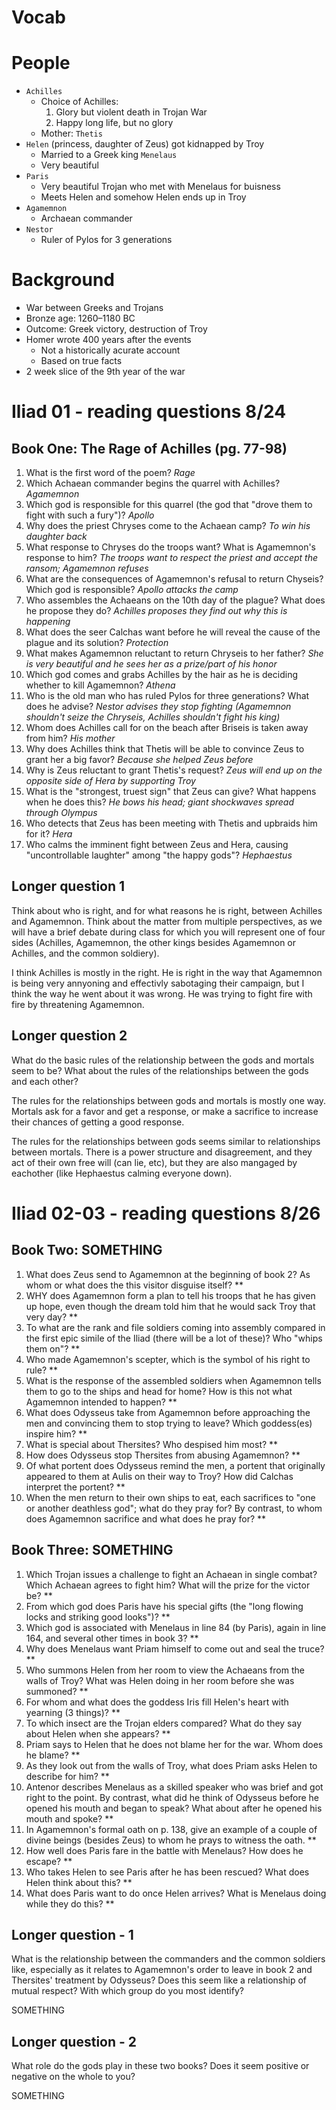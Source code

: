 
# Vocab


# People

- `Achilles`
    - Choice of Achilles:
        1. Glory but violent death in Trojan War
        2. Happy long life, but no glory
    - Mother: `Thetis`
- `Helen` (princess, daughter of Zeus) got kidnapped by Troy
    - Married to a Greek king `Menelaus`
    - Very beautiful
- `Paris`
    - Very beautiful Trojan who met with Menelaus for buisness
    - Meets Helen and somehow Helen ends up in Troy
- `Agamemnon`
    - Archaean commander
- `Nestor`
    - Ruler of Pylos for 3 generations

# Background

- War between Greeks and Trojans
- Bronze age: 1260–1180 BC
- Outcome: Greek victory, destruction of Troy
- Homer wrote 400 years after the events
    - Not a historically acurate account
    - Based on true facts
- 2 week slice of the 9th year of the war


# Iliad 01 - reading questions 8/24

## Book One: The Rage of Achilles (pg. 77-98)

1) What is the first word of the poem?
*Rage*
2) Which Achaean commander begins the quarrel with Achilles?
*Agamemnon*
3) Which god is responsible for this quarrel (the god that "drove them to fight with such a fury")?
*Apollo*
4) Why does the priest Chryses come to the Achaean camp?
*To win his daughter back*
5) What response to Chryses do the troops want? What is Agamemnon's response to him?
*The troops want to respect the priest and accept the ransom; Agamemnon refuses*
6) What are the consequences of Agamemnon's refusal to return Chyseis? Which god is responsible?
*Apollo attacks the camp*
7) Who assembles the Achaeans on the 10th day of the plague? What does he propose they do?
*Achilles proposes they find out why this is happening*
8) What does the seer Calchas want before he will reveal the cause of the plague and its solution?
*Protection*
9) What makes Agamemnon reluctant to return Chryseis to her father?
*She is very beautiful and he sees her as a prize/part of his honor*
10) Which god comes and grabs Achilles by the hair as he is deciding whether to kill Agamemnon?
*Athena*
11) Who is the old man who has ruled Pylos for three generations? What does he advise?
*Nestor advises they stop fighting (Agamemnon shouldn't seize the Chryseis, Achilles shouldn't fight his king)*
12) Whom does Achilles call for on the beach after Briseis is taken away from him?
*His mother*
13) Why does Achilles think that Thetis will be able to convince Zeus to grant her a big favor?
*Because she helped Zeus before*
14) Why is Zeus reluctant to grant Thetis's request?
*Zeus will end up on the opposite side of Hera by supporting Troy*
15) What is the "strongest, truest sign" that Zeus can give? What happens when he does this?
*He bows his head; giant shockwaves spread through Olympus*
16) Who detects that Zeus has been meeting with Thetis and upbraids him for it?
*Hera*
17) Who calms the imminent fight between Zeus and Hera, causing "uncontrollable laughter" among "the happy gods"?
*Hephaestus*

## Longer question 1

Think about who is right, and for what reasons he is right, between Achilles and Agamemnon.
Think about the matter from multiple perspectives, as we will have a brief debate during class for which you will represent one of four sides (Achilles, Agamemnon, the other kings besides Agamemnon or Achilles, and the common soldiery).

I think Achilles is mostly in the right.
He is right in the way that Agamemnon is being very annyoning and effectivly sabotaging their campaign,
but I think the way he went about it was wrong.
He was trying to fight fire with fire by threatening Agamemnon.

## Longer question 2

What do the basic rules of the relationship between the gods and mortals seem to be?
What about the rules of the relationships between the gods and each other?

The rules for the relationships between gods and mortals is mostly one way.
Mortals ask for a favor and get a response,
or make a sacrifice to increase their chances of getting a good response.

The rules for the relationships between gods seems similar to relationships between mortals.
There is a power structure and disagreement, and they act of their own free will (can lie, etc),
but they are also mangaged by eachother (like Hephaestus calming everyone down).

# Iliad 02-03 - reading questions 8/26

## Book Two: SOMETHING

1. What does Zeus send to Agamemnon at the beginning of book 2? As whom or what does the this visitor disguise itself?
**
2. WHY does Agamemnon form a plan to tell his troops that he has given up hope, even though the dream told him that he would sack Troy that very day?
**
3. To what are the rank and file soldiers coming into assembly compared in the first epic simile of the Iliad (there will be a lot of these)?
Who "whips them on"?
**
4. Who made Agamemnon's scepter, which is the symbol of his right to rule?
**
5. What is the response of the assembled soldiers when Agamemnon tells them to go to the ships and head for home?
How is this not what Agamemnon intended to happen?
**
6. What does Odysseus take from Agamemnon before approaching the men and convincing them to stop trying to leave?
Which goddess(es) inspire him?
**
7. What is special about Thersites?
Who despised him most?
**
8. How does Odysseus stop Thersites from abusing Agamemnon?
**
9. Of what portent does Odysseus remind the men, a portent that originally appeared to them at Aulis on their way to Troy?
How did Calchas interpret the portent?
**
10. When the men return to their own ships to eat, each sacrifices to "one or another deathless god"; what do they pray for? 
By contrast, to whom does Agamemnon sacrifice and what does he pray for?
**

## Book Three: SOMETHING

1. Which Trojan issues a challenge to fight an Achaean in single combat? Which Achaean agrees to fight him? What will the prize for the victor be?
**
2. From which god does Paris have his special gifts (the "long flowing locks and striking good looks")?
**
3. Which god is associated with Menelaus in line 84 (by Paris), again in line 164, and several other times in book 3?
**
4. Why does Menelaus want Priam himself to come out and seal the truce?
**
5. Who summons Helen from her room to view the Achaeans from the walls of Troy? What was Helen doing in her room before she was summoned?
**
6. For whom and what does the goddess Iris fill Helen's heart with yearning (3 things)?
**
7. To which insect are the Trojan elders compared? What do they say about Helen when she appears?
**
8. Priam says to Helen that he does not blame her for the war. Whom does he blame?
**
9. As they look out from the walls of Troy, what does Priam asks Helen to describe for him?
**
10. Antenor describes Menelaus as a skilled speaker who was brief and got right to the point. By contrast, what did he think of Odysseus before he opened his mouth and began to speak? What about after he opened his mouth and spoke?
**
11. In Agamemnon's formal oath on p. 138, give an example of a couple of divine beings (besides Zeus) to whom he prays to witness the oath.
**
12. How well does Paris fare in the battle with Menelaus? How does he escape?
**
13. Who takes Helen to see Paris after he has been rescued? What does Helen think about this?
**
14. What does Paris want to do once Helen arrives? What is Menelaus doing while they do this?
**

## Longer question - 1

What is the relationship between the commanders and the common soldiers like, especially as it relates to Agamemnon's order to leave in book 2 and Thersites' treatment by Odysseus?
Does this seem like a relationship of mutual respect?
With which group do you most identify?

SOMETHING

## Longer question - 2

What role do the gods play in these two books?
Does it seem positive or negative on the whole to you?

SOMETHING
